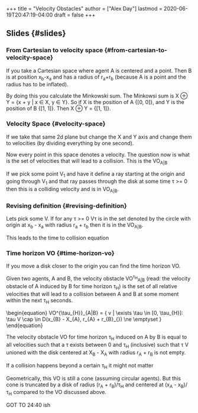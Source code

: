 +++
title = "Velocity Obstacles"
author = ["Alex Day"]
lastmod = 2020-06-19T20:47:19-04:00
draft = false
+++

## Slides {#slides}

### From Cartesian to velocity space {#from-cartesian-to-velocity-space}

If you take a Cartesian space where agent A is centered and a point. Then B is at position x<sub>b</sub>-x<sub>a</sub> and has a radius of r<sub>a</sub>+r<sub>b</sub> (because A is a point and the radius has to be inflated).

By doing this you calculate the Minkowski sum. The Minkowsi sum is X &oplus; Y = {x + y | x &isin; X, y &isin; Y}. So if X is the position of A {[0, 0]}, and Y is the position of B {[1, 1]}. Then X &oplus; Y = {[1, 1]}.

### Velocity Space {#velocity-space}

If we take that same 2d plane but change the X and Y axis and change them to velocities (by dividing everything by one second).

Now every point in this space denotes a velocity. The question now is what is the set of velocities that will lead to a collision. This is the VO<sub>A|B</sub>

If we pick some point V<sub>1</sub> and have it define a ray starting at the origin and going through V<sub>1</sub> and that ray passes through the disk at some time &tau; >= 0 then this is a colliding velocity and is in VO<sub>A|B</sub>.

### Revising definition {#revising-definition}

Lets pick some V. If for any &tau; >= 0 V&tau; is in the set denoted by the circle with origin at x<sub>b</sub> - x<sub>a</sub> with radius r<sub>a</sub> + r<sub>b</sub> then it is in the VO<sub>A|B</sub>.

This leads to the time to collision equation

### Time horizon VO {#time-horizon-vo}

If you move a disk closer to the origin you can find the time horizon VO.

Given two agents, A and B, the velocity obstacle VO<sup>&tau;<sub>H</sub></sup><sub>A|B</sub> (read: the velocity obstacle of A induced by B for time horizon &tau;<sub>H</sub>) is the set of all relative velocities that will lead to a collision between A and B at some moment within the next &tau;<sub>H</sub> seconds.

\begin{equation}
VO^{\tau\_{H}}\_{A|B} = { v | \exists \tau \in [0, \tau\_{H}]: \tau V \cap \in D(x\_{B} - X\_{A}, r\_{A} + r\_{B}\_{}) \ne \emptyset }
\end{equation}

The velocity obstacle VO for time horizon &tau;<sub>H</sub> induced on A by B is equal to all velocities such that a &tau; exists between 0 and &tau;<sub>H</sub> (inclusive) such that &tau; V unioned with the disk centered at X<sub>B</sub> - X<sub>A</sub> with radius r<sub>A</sub> + r<sub>B</sub> is not empty.

If a collision happens beyond a certain &tau;<sub>H</sub> it might not matter

Geometrically, this VO is still a cone (assuming circular agents). But this cone is truncated by a disk of radius (r<sub>A</sub> + r<sub>B</sub>)/&tau;<sub>H</sub> and centered at (x<sub>A</sub> - x<sub>B</sub>)/&tau;<sub>H</sub> compared to the VO discussed above.

GOT TO 24:40 ish
